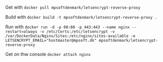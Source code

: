 Get with
`docker pull mpsoftdenmark/letsencrypt-reverse-proxy`

Build with
`docker build -t mpsoftdenmark/letsencrypt-reverse-proxy .`

Run with
`docker run -d -p 80:80 -p 443:443 --name nginx --restart=always -v /etc/Certs:/etc/letsencrypt -v /var/DockerData/Nginx/Sites:/etc/nginx/sites-available -e LETSENCRYPT_EMAIL="hostmaster@mpsoft.dk" mpsoftdenmark/letsencrypt-reverse-proxy`

Get on thw console
`docker attach nginx`